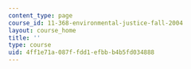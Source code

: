 ```yaml
---
content_type: page
course_id: 11-368-environmental-justice-fall-2004
layout: course_home
title: ''
type: course
uid: 4ff1e71a-087f-fdd1-efbb-b4b5fd034888
---
```


